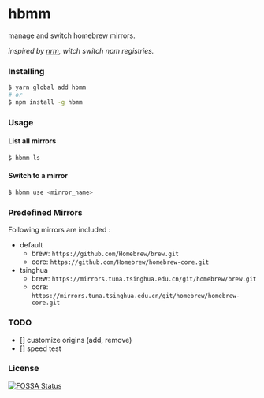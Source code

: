 hbmm
===

manage and switch homebrew mirrors.

_inspired by [nrm](https://github.com/Pana/nrm), witch switch npm registries._

### Installing

```sh
$ yarn global add hbmm
# or
$ npm install -g hbmm
```

### Usage

#### List all mirrors

```sh
$ hbmm ls
```

#### Switch to a mirror

```sh
$ hbmm use <mirror_name>
```

### Predefined Mirrors

Following mirrors are included :

- default
    - brew: `https://github.com/Homebrew/brew.git`
    - core: `https://github.com/Homebrew/homebrew-core.git`
- tsinghua
    - brew: `https://mirrors.tuna.tsinghua.edu.cn/git/homebrew/brew.git`
    - core: `https://mirrors.tuna.tsinghua.edu.cn/git/homebrew/homebrew-core.git`

### TODO

- [] customize origins (add, remove)
- [] speed test


### License

[![FOSSA Status](https://app.fossa.io/api/projects/custom%2B7035%2Fgithub.com%2Fwayou%2Fhbmm.svg?type=large)](https://app.fossa.io/projects/custom%2B7035%2Fgithub.com%2Fwayou%2Fhbmm?ref=badge_large)



